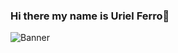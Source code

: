 ### Hi there my name is Uriel Ferro👋

![Banner](https://i.gyazo.com/22f23333969b8bbce9d447be36f2f748.png)

